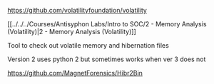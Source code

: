 
https://github.com/volatilityfoundation/volatility

[[../../../Courses/Antisyphon Labs/Intro to SOC/2 - Memory Analysis (Volatility)|2 - Memory Analysis (Volatility)]]

Tool to check out volatile memory and hibernation files

Version 2 uses python 2 but sometimes works when ver 3 does not

https://github.com/MagnetForensics/Hibr2Bin
